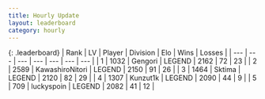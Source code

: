 ```yaml
---
title: Hourly Update
layout: leaderboard
category: hourly
---
```


{: .leaderboard}
| Rank | LV | Player | Division | Elo | Wins | Losses |
| --- | --- | --- | --- | --- | --- | --- |
| <span data-change="0">1</span> | 1032 | <span title="ID: 294236">Gengori</span> | LEGEND | <span data-change="0">2162</span> | <span data-change="0">72</span> | <span data-change="0">23</span> |
| <span data-change="0">2</span> | 2589 | <span title="ID: 164871">KawashiroNitori</span> | LEGEND | <span data-change="0">2150</span> | <span data-change="0">91</span> | <span data-change="0">26</span> |
| <span data-change="0">3</span> | 1464 | <span title="ID: 353063">Sktima</span> | LEGEND | <span data-change="0">2120</span> | <span data-change="0">82</span> | <span data-change="0">29</span> |
| <span data-change="0">4</span> | 1307 | <span title="ID: 392407">Kunzut1k</span> | LEGEND | <span data-change="0">2090</span> | <span data-change="0">44</span> | <span data-change="0">9</span> |
| <span data-change="0">5</span> | 709 | <span title="ID: 512212">luckyspoin</span> | LEGEND | <span data-change="7">2082</span> | <span data-change="2">41</span> | <span data-change="1">12</span> |